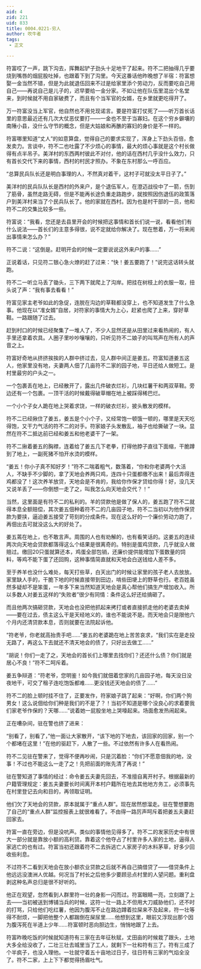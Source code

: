 ```yaml
---
aid: 4
zid: 221
uid: 833
title: 0004.0221-穷人
author: 吹牛者
tags: 
 - 正文

---
```




  符富哎了一声，跳下沟去，挥舞起铲子劲头十足地干了起来。符不二把抽得几乎要烧到嘴唇的烟屁股吐掉，也跟着下到了沟里。今天这番话他昨晚想了半宿：符富想娶一金当然不错，但是为此就退伍回来不过是给家里添个劳动力，反而要吃自己用自己——再说自己是儿子的，迟早要给一金分家。不如让他在队伍里混出个名堂来，到时候就不用自家破费了，而且有个当军官的女婿，在乡里就更吃得开了。

  万一符富没当上军官，他自然也不用兑现诺言。要是符富打仗死了——听万首长话里的意思最近还有几次大仗恶仗要打——一金也不至于当寡妇。在这个穷乡僻壤的南陲小县，没什么守节的概念，但是大姑娘和再醮的寡妇的身价是不一样的。

  符富哪里知道“丈人”的如意算盘，觉得自己的要求实现了，浑身上下劲头百倍，愈发卖力。言谈中，符不二也吐露了不少烦心的事情，最大的烦心事就是这个村长做得有点半吊子。美洋村的东西两村彼此不对付，他的话在西村几乎没什么效力，只有首长交代下来的事情，西村的村民才照办。不象在东村那么一呼百应。

  “总算民兵队长还是明白事理的人，不然真对着干，这村子可就没太平日子了。”

  美洋村的民兵队队长是西村的外来户，是个退伍军人，在澄迈战役中了一箭，伤到了筋骨，虽然走路无碍，但是不能再长途负重走路跑步，就按照因伤退伍的政策落户到美洋村来当了个民兵队长了。他的家就在西村。因为也是村干部的一员，他和符不二的交集比较多一些。

  符富说：“我看，您还是去县里开会的时候把这事情和首长们说一说，看看他们有什么说法——首长们的主意多得很，说不定就给你解决了。现在憋着，万一将来闹出事情来怎么办？”

  符不二说：“这倒是。赶明开会的时候一定要说说这外来户的事……”

  正说着话，只见符二银心急火燎的赶了过来：“快！姜五要跑了！”说完这话转头就跑。

  符不二一听立马丢了锄头，三下两下就爬上了沟岸。把挂在树枝上的衣服一取，扭头说了声：“我有事去看看！”

  符富见家主老爷如此的急促，连脱在沟边的草鞋都没穿上，也不知道发生了什么急事。他现在以“准女婿”自居，对符家的事情大为上心，赶紧也爬了上来，穿好草鞋。一路跟随了过去。

  赶到村口的时候已经聚集了一堆人了，不少人显然还是从田里过来看热闹的，有人手里还拿着农具。人圈子里吵吵嚷嚷的，只听见符不二娘子的叫骂声在所有人的声音之上。

  符富好奇地从挤挤挨挨的人群中挤过去，见人群中间正是姜五。符富知道姜五这人，他家里没有地，夫妻两人佃了几亩符不二家的园子地，平日还给人做短工。是村里最穷的户头之一。

  一个包裹丢在地上，已经散开了，露出几件破衣烂衫，几块红薯干和两双草鞋。旁边还有一个包裹。一顶干活的时候戴得破草帽在地上被踩得稀巴烂。

  一个小个子女人跪在地上哭着求饶，一样的破衣烂衫，披头散发的模样。

  符不二已经揪住了姜五，姜五是个小个子，又经常饱一顿饿一顿的，哪里是天天吃得饱，又干力气活的符不二的对手。符家娘子头发散乱，袖子也给撕破了一块。显然在符不二抵达前已经和姜五和他老婆干了一架。

  符不二揪着姜五的胸襟，连着给了姜五几下老拳，打得他脖子直往下面缩，干脆蹲到了地上，一副死猪不怕开水烫的模样。

  “姜五！你小子真不知好歹！”符不二喘着粗气，数落着，“你和你老婆两个大活人，不缺手不少脚的，拿了天地会养两只鸡，连四十只蛋都缴不出来！最后弄得连鸡都没了！这次养羊放贷，天地会是不肯的，我给你作保才贷给你得！好，没几天又说羊丢了——你倒想一走了之，叫我怎么向天地会交代？！”

  当然，这里面是有符不二的私利的。羊的贷款他是做了保人的，姜五跑了符不二就得本息全额赔偿，其次姜五佃种着符不二的几亩园子地，符不二当初以为他作保贷款为要挟，逼迫姜五接受了苛刻的分成条件。现在这么好的一个廉价劳动力跑了，再佃出去可就没这么大的好处了。

  姜五蔫在地上，也不敢言声。周围的人也有劝解的，也有看笑话的。这姜五的连续两次向天地会贷款都落得这么个结果是很离奇的。特别是蛋鸡贷款，几乎就没人做赔过。缴回20只蛋就算还本，鸡蛋全部包销，还廉价提供能增加下蛋数量的饲料，等鸡不能下蛋了还回购，这种事情简直就和天地会白送钱给人差不多。

  至于养羊也没什么难处，每天打些草，白天出门的时候让家里的孩子老人去放放。家里缺人手的，干脆下地的时候直接带到田边，啃些田埂上的野草也行。老百姓虽然多疑却不是笨蛋，一年多下来当然知道天地会是真心帮他们搞生产增加收入。所以多数人对姜五这样的“失败者”很少有同情：条件这么好还给搞砸了。

  而且他两次搞砸贷款，天地会也没把他抓起来拷打或者直接抓走他的老婆去卖掉——要在过去，债主这么干是天经地义的，谁也不能说不是。而天地会只是限他六个月内还清贷款本息，否则就要在法院起诉他。

  “符老爷，你老就高抬贵手吧……”姜五的老婆跪在地上苦苦哀求，“我们实在是走投无路了，再这么下去就还不清天地会的债了，只好出去做工……”

  “胡说！你们一走了之，天地会的首长们上哪里去找你们？还还什么债？你们就是居心不良！”符不二呵斥着。

  姜五争辩道：“符老爷，您明鉴！如今我们就佃着您家的几亩园子地，每天没日没夜地干，可交了租子连吃饱饭都难……更没钱还天地会的债了……”

  符不二的脸上顿时挂不住了，正要发作，符家娘子跳了起来：“好啊，你们两个狗男女！这么说佃给你们种是我们的不是了？！当初不知道是哪个没良心的求着要我们家老爷作保的？天哪……”说着她一屁股坐地上哭嚎起来。场面愈发热闹起来。

  正在嘈杂间，驻在警也挤了进来：

  “别看了，别看了，”他一面让大家散开，“该下地的下地去，该回家的回家，别一个个都堵在这里！”在他的驱赶下，人散了一些。不过依然有许多人在看热闹。

  符不二见驻在警来了，觉得不便再吵闹，只是沉着脸：“你们不愿意佃我的地，没事！不过也不能这么一走了之！先把前面的账先清了再说！”

  驻在警知道了事情的经过：命令姜五夫妻先回去，不准擅自离开村子。根据最新的户籍管理规定：姜五夫妻要长时间离开本村户籍所在地去其他地方务工，必须事先在村里登记去向和目的，再领取证明。

  他们欠了天地会的贷款，原本就属于“重点人群”。现在居然想溜走。驻在警想要跑了自己的“重点人群”监控报表上就很难看了。不由得一路厉声呵斥着把姜五夫妻赶回家去。

  符富一直在旁边，但是没吭声。类似的事情他见得多了。符不二的发家历史中有很大一部分就是靠放小额的高利贷。靠着这个他夺占了村里许多人家的土地，逼得人家逃亡的也有过。符富当初还跟着符不二去拆逃亡人家房子的木料茅草，好多少回收些利息。

  不过符不二看到天地会在放小额农业贷款之后就不再自己搞借贷了——借贷条件上他远远没澳洲人优越。何况当了村长之后他多少要顾忌点村里的人望问题。重利盘剥这种名声总归是很不好听的。

  他正在观望，忽然看到人群里符一壮的身影一闪而过。符富眼睛一亮，立刻跟了上去——当初被送到博铺当兵的时候，这符一壮一路上不但用大刀威胁他们，还不时的打骂，只给他们吃红薯，他因为腹泻不止在路边蹲着拉屎来不及起来，符一壮等得不耐烦，一脚把他整个人都踹倒在屎尿里……他想到这里，眼前又浮现出那个因为腹泻死在半道上少年……符富顿时恶向胆边生，悄悄地跟了上去。

  符富昨晚吃饭的时候就知道符有三家在去年征秋赋，丈田亩的时候栽了跟头，土地大多全给没收了，二壮三壮去城里当了工人，就剩下一壮和符有三了。符有三成了个半疯子，也没人理他。一壮就守着五十亩地过日子，往日符有三家的气焰全没了。符不二家，上上下下都觉得扬眉吐气。



